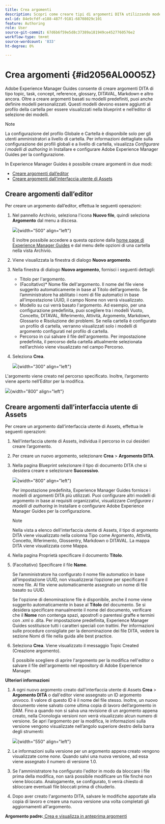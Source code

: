 ```yaml
---
title: Crea argomenti
description: Scopri come creare tipi di argomenti DITA utilizzando modelli personalizzati in Adobe Experience Manager Guides.
exl-id: 84e9cfdf-e188-487f-9181-68708029c101
feature: Authoring
role: User
source-git-commit: 67d6b6f59e5d8c37389a181949ce4527760576e2
workflow-type: tm+mt
source-wordcount: '833'
ht-degree: 0%

---
```


# Crea argomenti {#id2056AL00O5Z}

Adobe Experience Manager Guides consente di creare argomenti DITA di tipo topic, task, concept, reference, glossary, DITAVAL, Markdown e altro ancora. Oltre a creare argomenti basati su modelli predefiniti, puoi anche definire modelli personalizzati. Questi modelli devono essere aggiunti al profilo della cartella per essere visualizzati nella blueprint e nell’editor di selezione dei modelli.

>[!NOTE]
>
> La configurazione del profilo Globale e Cartella è disponibile solo per gli utenti amministratori a livello di cartella. Per informazioni dettagliate sulla configurazione dei profili globali e a livello di cartella, visualizza *Configurare i modelli di authoring* in Installare e configurare Adobe Experience Manager Guides per la configurazione.


In Experience Manager Guides è possibile creare argomenti in due modi:

- [Creare argomenti dall’editor](#create-topics-from-the-editor)
- [Creare argomenti dall’interfaccia utente di Assets](#create-topics-from-the-assets-ui)

## Creare argomenti dall’editor

Per creare un argomento dall’editor, effettua le seguenti operazioni:

1. Nel pannello Archivio, seleziona l&#39;icona **Nuovo file**, quindi seleziona **Argomento** dal menu a discesa.

   ![](create-topic-option.png){width="500" align="left"}

   È inoltre possibile accedere a questa opzione dalla [home page di Experience Manager Guides](./intro-home-page.md) e dal menu delle opzioni di una cartella nella vista Archivio.

2. Viene visualizzata la finestra di dialogo **Nuovo argomento**.

3. Nella finestra di dialogo **Nuovo argomento**, fornisci i seguenti dettagli:
   - Titolo per l&#39;argomento.
   - \(Facoltativo\)* Nome file dell&#39;argomento. Il nome del file viene suggerito automaticamente in base al Titolo dell’argomento. Se l’amministratore ha abilitato i nomi di file automatici in base all’impostazione UUID, il campo Nome non verrà visualizzato.
   - Modello su cui verrà basato l&#39;argomento. Ad esempio, per una configurazione predefinita, puoi scegliere tra i modelli Vuoto, Concetto, DITAVAL, Riferimento, Attività, Argomento, Markdown, Glossario e Risoluzione dei problemi. Se nella cartella è configurato un profilo di cartella, verranno visualizzati solo i modelli di argomento configurati nel profilo di cartella.
   - Percorso in cui salvare il file dell&#39;argomento. Per impostazione predefinita, il percorso della cartella attualmente selezionata nell’archivio viene visualizzato nel campo Percorso.

4. Seleziona **Crea**.

   ![](images/create-topic-dialog-new.png){width="300" align="left"}

L&#39;argomento viene creato nel percorso specificato. Inoltre, l’argomento viene aperto nell’Editor per la modifica.

![](images/new-topic-editor.png){width="800" align="left"}

## Creare argomenti dall’interfaccia utente di Assets

Per creare un argomento dall’interfaccia utente di Assets, effettua le seguenti operazioni:

1. Nell’interfaccia utente di Assets, individua il percorso in cui desideri creare l’argomento.

1. Per creare un nuovo argomento, selezionare **Crea** \> **Argomento DITA**.

1. Nella pagina Blueprint selezionare il tipo di documento DITA che si desidera creare e selezionare **Successivo**.

   ![](images/create_dita_topic.png){width="800" align="left"}

   Per impostazione predefinita, Experience Manager Guides fornisce i modelli di argomenti DITA più utilizzati. Puoi configurare altri modelli di argomento in base ai requisiti organizzativi, visualizzare *Configurare i modelli di authoring* in Installare e configurare Adobe Experience Manager Guides per la configurazione.

   >[!NOTE]
   >
   > Nella vista a elenco dell&#39;interfaccia utente di Assets, il tipo di argomento DITA viene visualizzato nella colonna Tipo come Argomento, Attività, Concetto, Riferimento, Glossentry, Markdown o DITAVAL. La mappa DITA viene visualizzata come Mappa.

1. Nella pagina Proprietà specificare il documento **Titolo**.

1. \(Facoltativo\) Specificare il file **Name**.

   Se l’amministratore ha configurato il nome file automatico in base all’impostazione UUID, non visualizzerai l’opzione per specificare il nome file. Al file viene automaticamente assegnato un nome di file basato su UUID.

   Se l&#39;opzione di denominazione file è disponibile, anche il nome viene suggerito automaticamente in base al **Titolo** del documento. Se si desidera specificare manualmente il nome del documento, verificare che il **Nome** non contenga spazi, apostrofi o parentesi graffe e termini con .xml o .dita. Per impostazione predefinita, Experience Manager Guides sostituisce tutti i caratteri speciali con trattini. Per informazioni sulle procedure consigliate per la denominazione dei file DITA, vedere la sezione Nomi di file nella guida alle best practice.

1. Seleziona **Crea**. Viene visualizzato il messaggio Topic Created (Creazione argomento).

   È possibile scegliere di aprire l&#39;argomento per la modifica nell&#39;editor o salvare il file dell&#39;argomento nel repository di Adobe Experience Manager.

**Ulteriori informazioni**

1. A ogni nuovo argomento creato dall&#39;interfaccia utente di Assets **Crea** \> **Argomento DITA** o dall&#39;editor viene assegnato un ID argomento univoco. Il valore di questo ID è il nome del file stesso. Inoltre, un nuovo documento viene salvato come ultima copia di lavoro dell’argomento in DAM. Fino a quando non si salva una revisione di un argomento appena creato, nella Cronologia versioni non verrà visualizzato alcun numero di versione. Se apri l’argomento per la modifica, le informazioni sulla versione vengono visualizzate nell’angolo superiore destro della barra degli strumenti:

   ![](images/topic-version-none_cs.png){width="550" align="left"}

2. Le informazioni sulla versione per un argomento appena creato vengono visualizzate come *none*. Quando salvi una nuova versione, ad essa viene assegnato il numero di versione 1.0.

3. Se l&#39;amministratore ha configurato l&#39;editor in modo da bloccare i file prima della modifica, non sarà possibile modificare un file finché non viene bloccato. Analogamente, se configurato, ti verrà chiesto di sbloccare eventuali file bloccati prima di chiuderlo.

4. Dopo aver creato l&#39;argomento DITA, salvare le modifiche apportate alla copia di lavoro e creare una nuova versione una volta completati gli aggiornamenti all&#39;argomento.

**Argomento padre:**[ Crea e visualizza in anteprima argomenti](create-preview-topics.md)
